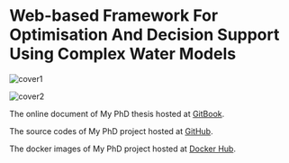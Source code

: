# Web-based Framework For Optimisation And Decision Support Using Complex Water Models

![cover1](https://raw.githubusercontent.com/quanpan302/phd/master/thesis/cover1.jpg)

![cover2](https://raw.githubusercontent.com/quanpan302/phd/master/thesis/cover2.jpg)

The online document of My PhD thesis hosted at [GitBook](https://quanpan302.gitbooks.io/phd-thesis/).

The source codes of My PhD project hosted at [GitHub](https://github.com/quanpan302/phd).

The docker images of My PhD project hosted at [Docker Hub](https://hub.docker.com/r/quanpan302/phd/).

